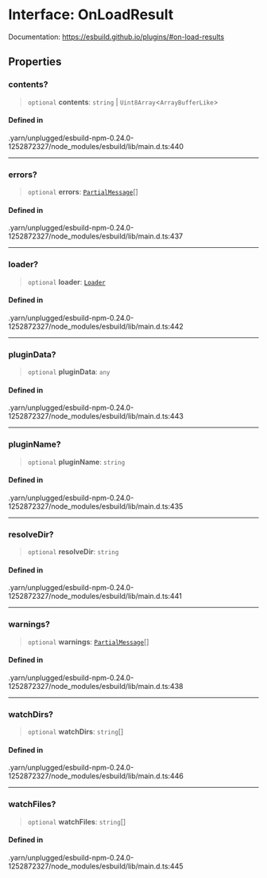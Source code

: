 # Interface: OnLoadResult

Documentation: https://esbuild.github.io/plugins/#on-load-results

## Properties

### contents?

> `optional` **contents**: `string` \| `Uint8Array`\<`ArrayBufferLike`\>

#### Defined in

.yarn/unplugged/esbuild-npm-0.24.0-1252872327/node\_modules/esbuild/lib/main.d.ts:440

***

### errors?

> `optional` **errors**: [`PartialMessage`](PartialMessage.md)[]

#### Defined in

.yarn/unplugged/esbuild-npm-0.24.0-1252872327/node\_modules/esbuild/lib/main.d.ts:437

***

### loader?

> `optional` **loader**: [`Loader`](../type-aliases/Loader.md)

#### Defined in

.yarn/unplugged/esbuild-npm-0.24.0-1252872327/node\_modules/esbuild/lib/main.d.ts:442

***

### pluginData?

> `optional` **pluginData**: `any`

#### Defined in

.yarn/unplugged/esbuild-npm-0.24.0-1252872327/node\_modules/esbuild/lib/main.d.ts:443

***

### pluginName?

> `optional` **pluginName**: `string`

#### Defined in

.yarn/unplugged/esbuild-npm-0.24.0-1252872327/node\_modules/esbuild/lib/main.d.ts:435

***

### resolveDir?

> `optional` **resolveDir**: `string`

#### Defined in

.yarn/unplugged/esbuild-npm-0.24.0-1252872327/node\_modules/esbuild/lib/main.d.ts:441

***

### warnings?

> `optional` **warnings**: [`PartialMessage`](PartialMessage.md)[]

#### Defined in

.yarn/unplugged/esbuild-npm-0.24.0-1252872327/node\_modules/esbuild/lib/main.d.ts:438

***

### watchDirs?

> `optional` **watchDirs**: `string`[]

#### Defined in

.yarn/unplugged/esbuild-npm-0.24.0-1252872327/node\_modules/esbuild/lib/main.d.ts:446

***

### watchFiles?

> `optional` **watchFiles**: `string`[]

#### Defined in

.yarn/unplugged/esbuild-npm-0.24.0-1252872327/node\_modules/esbuild/lib/main.d.ts:445
